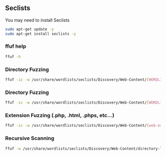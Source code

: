 ## Seclists
You may need to install Seclists
```bash
sudo apt-get update -y
sudo apt-get install seclists -y
```

### ffuf help
```bash
ffuf -h
```

### Directory Fuzzing
```bash
ffuf -ic -w /usr/share/wordlists/seclists/Discovery/Web-Content/[WORDLIST.TXT] -u [TARGET:PORT]/FUZZ
```

### Directory Fuzzing
```bash
ffuf -ic -w /usr/share/wordlists/seclists/Discovery/Web-Content/[WORDLIST.TXT] -u [TARGET:PORT]/FUZZ
```

### Extension Fuzzing (.php, .html, .phps, etc...)
```bash
ffuf -ic -w /usr/share/wordlists/seclists/Discovery/Web-Content/[web-extensions.txt]:FUZZ -u [TARGET:PORT]/indexFUZZ
```

### Recursive Scanning
```bash
ffuf -w /usr/share/wordlists/seclists/Discovery/Web-Content/directory-list-2.3-small.txt:FUZZ -u http://SERVER_IP:PORT/FUZZ -recursion -recursion-depth 1 -e .php -v
```
